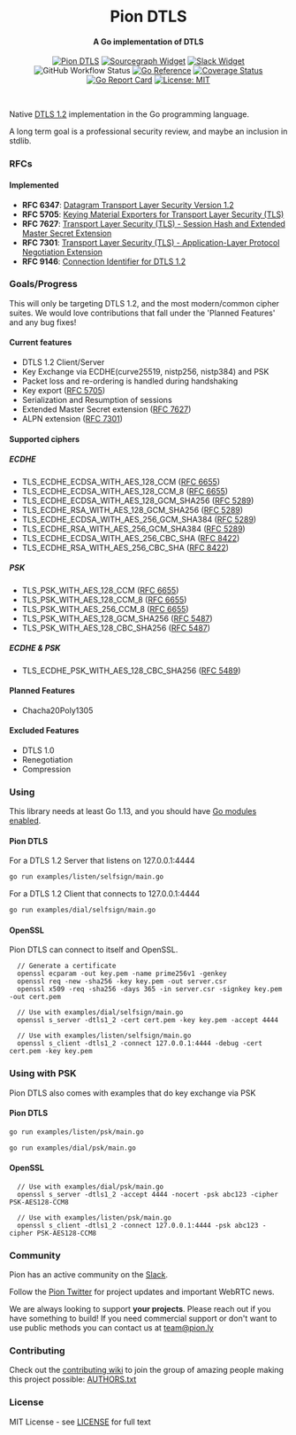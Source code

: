 <h1 align="center">
  <br>
  Pion DTLS
  <br>
</h1>
<h4 align="center">A Go implementation of DTLS</h4>
<p align="center">
  <a href="https://pion.ly"><img src="https://img.shields.io/badge/pion-dtls-gray.svg?longCache=true&colorB=brightgreen" alt="Pion DTLS"></a>
  <a href="https://sourcegraph.com/github.com/pion/dtls"><img src="https://sourcegraph.com/github.com/pion/dtls/-/badge.svg" alt="Sourcegraph Widget"></a>
  <a href="https://pion.ly/slack"><img src="https://img.shields.io/badge/join-us%20on%20slack-gray.svg?longCache=true&logo=slack&colorB=brightgreen" alt="Slack Widget"></a>
  <br>
  <img alt="GitHub Workflow Status" src="https://img.shields.io/github/actions/workflow/status/pion/dtls/test.yaml">
  <a href="https://pkg.go.dev/github.com/pion/dtls/v2"><img src="https://pkg.go.dev/badge/github.com/pion/dtls/v2.svg" alt="Go Reference"></a>
  <a href="https://codecov.io/gh/pion/dtls"><img src="https://codecov.io/gh/pion/dtls/branch/master/graph/badge.svg" alt="Coverage Status"></a>
  <a href="https://goreportcard.com/report/github.com/pion/dtls/v2"><img src="https://goreportcard.com/badge/github.com/pion/dtls/v2" alt="Go Report Card"></a>
  <a href="LICENSE"><img src="https://img.shields.io/badge/License-MIT-yellow.svg" alt="License: MIT"></a>
</p>
<br>

Native [DTLS 1.2][rfc6347] implementation in the Go programming language.

A long term goal is a professional security review, and maybe an inclusion in stdlib.

### RFCs
#### Implemented
- **RFC 6347**: [Datagram Transport Layer Security Version 1.2][rfc6347]
- **RFC 5705**: [Keying Material Exporters for Transport Layer Security (TLS)][rfc5705]
- **RFC 7627**: [Transport Layer Security (TLS) - Session Hash and Extended Master Secret Extension][rfc7627]
- **RFC 7301**: [Transport Layer Security (TLS) - Application-Layer Protocol Negotiation Extension][rfc7301]
- **RFC 9146**: [Connection Identifier for DTLS 1.2][rfc9146]


[rfc5289]: https://tools.ietf.org/html/rfc5289
[rfc5487]: https://tools.ietf.org/html/rfc5487
[rfc5489]: https://tools.ietf.org/html/rfc5489
[rfc5705]: https://tools.ietf.org/html/rfc5705
[rfc6347]: https://tools.ietf.org/html/rfc6347
[rfc6655]: https://tools.ietf.org/html/rfc6655
[rfc7301]: https://tools.ietf.org/html/rfc7301
[rfc7627]: https://tools.ietf.org/html/rfc7627
[rfc8422]: https://tools.ietf.org/html/rfc8422
[rfc9146]: https://tools.ietf.org/html/rfc9146

### Goals/Progress
This will only be targeting DTLS 1.2, and the most modern/common cipher suites.
We would love contributions that fall under the 'Planned Features' and any bug fixes!

#### Current features
* DTLS 1.2 Client/Server
* Key Exchange via ECDHE(curve25519, nistp256, nistp384) and PSK
* Packet loss and re-ordering is handled during handshaking
* Key export ([RFC 5705][rfc5705])
* Serialization and Resumption of sessions
* Extended Master Secret extension ([RFC 7627][rfc7627])
* ALPN extension ([RFC 7301][rfc7301])

#### Supported ciphers

##### ECDHE

* TLS_ECDHE_ECDSA_WITH_AES_128_CCM ([RFC 6655][rfc6655])
* TLS_ECDHE_ECDSA_WITH_AES_128_CCM_8 ([RFC 6655][rfc6655])
* TLS_ECDHE_ECDSA_WITH_AES_128_GCM_SHA256 ([RFC 5289][rfc5289])
* TLS_ECDHE_RSA_WITH_AES_128_GCM_SHA256 ([RFC 5289][rfc5289])
* TLS_ECDHE_ECDSA_WITH_AES_256_GCM_SHA384 ([RFC 5289][rfc5289])
* TLS_ECDHE_RSA_WITH_AES_256_GCM_SHA384 ([RFC 5289][rfc5289])
* TLS_ECDHE_ECDSA_WITH_AES_256_CBC_SHA ([RFC 8422][rfc8422])
* TLS_ECDHE_RSA_WITH_AES_256_CBC_SHA ([RFC 8422][rfc8422])

##### PSK

* TLS_PSK_WITH_AES_128_CCM ([RFC 6655][rfc6655])
* TLS_PSK_WITH_AES_128_CCM_8 ([RFC 6655][rfc6655])
* TLS_PSK_WITH_AES_256_CCM_8 ([RFC 6655][rfc6655])
* TLS_PSK_WITH_AES_128_GCM_SHA256 ([RFC 5487][rfc5487])
* TLS_PSK_WITH_AES_128_CBC_SHA256 ([RFC 5487][rfc5487])

##### ECDHE & PSK

* TLS_ECDHE_PSK_WITH_AES_128_CBC_SHA256 ([RFC 5489][rfc5489])

#### Planned Features
* Chacha20Poly1305

#### Excluded Features
* DTLS 1.0
* Renegotiation
* Compression

### Using

This library needs at least Go 1.13, and you should have [Go modules
enabled](https://github.com/golang/go/wiki/Modules).

#### Pion DTLS
For a DTLS 1.2 Server that listens on 127.0.0.1:4444
```sh
go run examples/listen/selfsign/main.go
```

For a DTLS 1.2 Client that connects to 127.0.0.1:4444
```sh
go run examples/dial/selfsign/main.go
```

#### OpenSSL
Pion DTLS can connect to itself and OpenSSL.
```
  // Generate a certificate
  openssl ecparam -out key.pem -name prime256v1 -genkey
  openssl req -new -sha256 -key key.pem -out server.csr
  openssl x509 -req -sha256 -days 365 -in server.csr -signkey key.pem -out cert.pem

  // Use with examples/dial/selfsign/main.go
  openssl s_server -dtls1_2 -cert cert.pem -key key.pem -accept 4444

  // Use with examples/listen/selfsign/main.go
  openssl s_client -dtls1_2 -connect 127.0.0.1:4444 -debug -cert cert.pem -key key.pem
```

### Using with PSK
Pion DTLS also comes with examples that do key exchange via PSK

#### Pion DTLS
```sh
go run examples/listen/psk/main.go
```

```sh
go run examples/dial/psk/main.go
```

#### OpenSSL
```
  // Use with examples/dial/psk/main.go
  openssl s_server -dtls1_2 -accept 4444 -nocert -psk abc123 -cipher PSK-AES128-CCM8

  // Use with examples/listen/psk/main.go
  openssl s_client -dtls1_2 -connect 127.0.0.1:4444 -psk abc123 -cipher PSK-AES128-CCM8
```

### Community
Pion has an active community on the [Slack](https://pion.ly/slack).

Follow the [Pion Twitter](https://twitter.com/_pion) for project updates and important WebRTC news.

We are always looking to support **your projects**. Please reach out if you have something to build!
If you need commercial support or don't want to use public methods you can contact us at [team@pion.ly](mailto:team@pion.ly)

### Contributing
Check out the [contributing wiki](https://github.com/pion/webrtc/wiki/Contributing) to join the group of amazing people making this project possible: [AUTHORS.txt](./AUTHORS.txt)

### License
MIT License - see [LICENSE](LICENSE) for full text
